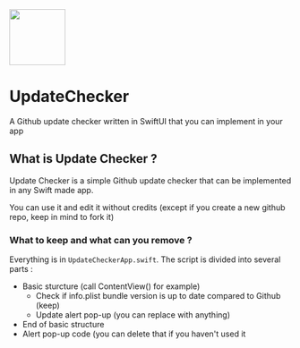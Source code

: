 <img src='https://i.ibb.co/Ksc0RFR/Pag-NX-modified.png' width=100>

# UpdateChecker
A Github update checker written in SwiftUI that you can implement in your app
## What is Update Checker ?
Update Checker is a simple Github update checker that can be implemented in any Swift made app.

You can use it and edit it without credits (except if you create a new github repo, keep in mind to fork it)
### What to keep and what can you remove ?
Everything is in `UpdateCheckerApp.swift`. The script is divided into several parts :
- Basic sturcture (call ContentView() for example)
  - Check if info.plist bundle version is up to date compared to Github (keep)
  - Update alert pop-up (you can replace with anything)
- End of basic structure
- Alert pop-up code (you can delete that if you haven't used it
